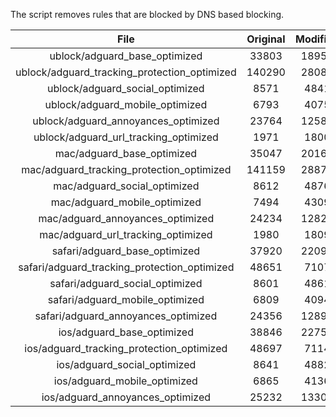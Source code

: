 The script removes rules that are blocked by DNS based blocking.


| File | Original | Modified |
|:----:|:-----:|:-----:|
| ublock/adguard_base_optimized | 33803 | 18951 |
| ublock/adguard_tracking_protection_optimized | 140290 | 28082 |
| ublock/adguard_social_optimized | 8571 | 4841 |
| ublock/adguard_mobile_optimized | 6793 | 4075 |
| ublock/adguard_annoyances_optimized | 23764 | 12587 |
| ublock/adguard_url_tracking_optimized | 1971 | 1800 |
| mac/adguard_base_optimized | 35047 | 20161 |
| mac/adguard_tracking_protection_optimized | 141159 | 28871 |
| mac/adguard_social_optimized | 8612 | 4876 |
| mac/adguard_mobile_optimized | 7494 | 4309 |
| mac/adguard_annoyances_optimized | 24234 | 12829 |
| mac/adguard_url_tracking_optimized | 1980 | 1809 |
| safari/adguard_base_optimized | 37920 | 22099 |
| safari/adguard_tracking_protection_optimized | 48651 | 7107 |
| safari/adguard_social_optimized | 8601 | 4861 |
| safari/adguard_mobile_optimized | 6809 | 4094 |
| safari/adguard_annoyances_optimized | 24356 | 12899 |
| ios/adguard_base_optimized | 38846 | 22750 |
| ios/adguard_tracking_protection_optimized | 48697 | 7114 |
| ios/adguard_social_optimized | 8641 | 4882 |
| ios/adguard_mobile_optimized | 6865 | 4136 |
| ios/adguard_annoyances_optimized | 25232 | 13301 |